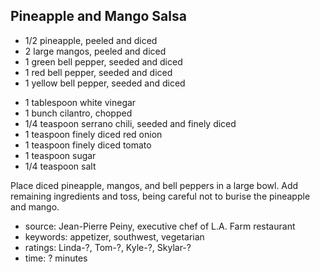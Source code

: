 Pineapple and Mango Salsa
-------------------------

- 1/2 pineapple, peeled and diced
- 2 large mangos, peeled and diced
- 1 green bell pepper, seeded and diced
- 1 red bell pepper, seeded and diced
- 1 yellow bell pepper, seeded and diced
<!-- -->
- 1 tablespoon white vinegar
- 1 bunch cilantro, chopped
- 1/4 teaspoon serrano chili, seeded and finely diced
- 1 teaspoon finely diced red onion
- 1 teaspoon finely diced tomato
- 1 teaspoon sugar
- 1/4 teaspoon salt

Place diced pineapple, mangos, and bell peppers in a large bowl.  Add
remaining ingredients and toss, being careful not to burise the
pineapple and mango.

- source: Jean-Pierre Peiny, executive chef of L.A. Farm restaurant
- keywords: appetizer, southwest, vegetarian
- ratings: Linda-?, Tom-?, Kyle-?, Skylar-?
- time: ? minutes
